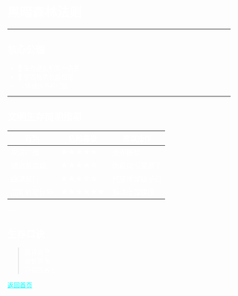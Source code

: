 <style>
body {
  background-image: url('images/黑暗森林.png');
  background-size: cover;
  background-attachment: fixed;
  min-height: 100vh;
  padding: 20px;
}

.markdown-body {
  background: rgba(0, 0, 0, 0.7);
  padding: 30px;
  border-radius: 10px;
}
</style>
<style>
/* 基础文字颜色设置 */
body, h1, h2, h3, p, li {
  color: #ffffff !important; /* 强制白色文字 */
}

/* 链接颜色优化 */
a {
  color: #00ffff !important; 
  text-decoration: underline;
}

/* 代码块背景优化 */
pre, code {
  background: rgba(0, 0, 0, 0.7) !important;
  color: #00ff00 !important;
}

/* 文字增强效果 */
.markdown-body {
  text-shadow: 2px 2px 4px rgba(0,0,0,0.7); /* 添加阴影 */
  background: rgba(0, 0, 0, 0.5); /* 半透明背景 */
  padding: 30px;
  border-radius: 10px;
}
</style>
# 黑暗森林法则

---

## 核心公理
- 🌌 生存是文明第一需要
- 🔭 宇宙物质总量恒定
- 💥 猜疑链不可打破

---

## 文明生存简明指南


| 行为            | 危险等级 | 建议操作         |                      
|-----------------|----------|------------------|                         
| 发送广播        | ★★★★★   | 立即静默         |                             
| 建造戴森球      | ★★★★☆    | 伪装成恒星黑子    |                              
| 曲速航行        | ★★★☆☆    | 释放诱导粒子云    |                             
| 回复外星信号    | ★★★★★★  | 启动自毁程序      |                               
</div>
---

## 生存口诀
> 藏好自己  
> 做好清理  
> 不要回答！  

[返回首页](index.md)
